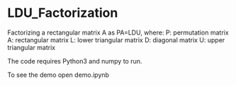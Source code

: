 # LDU_Factorization
Factorizing a rectangular matrix A as PA=LDU, where:
P: permutation matrix
A: rectangular matrix
L: lower triangular matrix
D: diagonal matrix
U: upper triangular matrix

The code requires Python3 and numpy to run.

To see the demo open demo.ipynb
